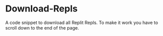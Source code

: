 # Download-Repls
A code snippet to download all Replit Repls. To make it work you have to scroll down to the end of the page.
